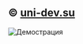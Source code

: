 ## &copy; <a href="https://uni-dev.su">uni-dev.su</a>
![Демострация](https://github.com/development-studio/rainerucp/blob/master/main.jpg)
